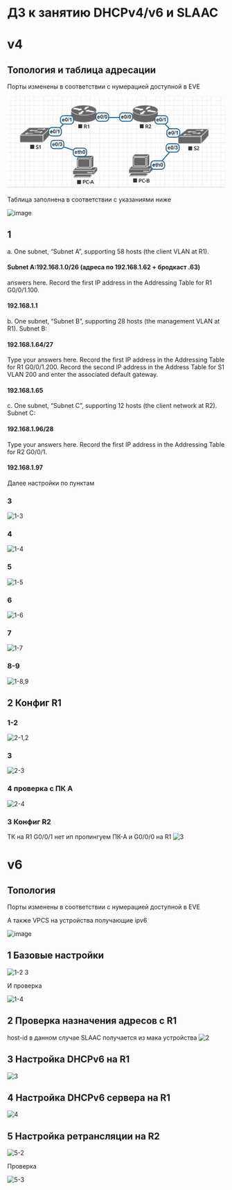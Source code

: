 # ДЗ к занятию DHCPv4/v6 и SLAAC

# v4
## Топология и таблица адресации
Порты изменены в соответствии с нумерацией доступной в EVE

![alt text](image.png)

Таблица заполнена в соответствии с указаниями ниже

![image](https://github.com/user-attachments/assets/d4ba6063-bdf6-4b88-99c9-5015755c3785)

## 1

a.	One subnet, “Subnet A”, supporting 58 hosts (the client VLAN at R1).
#### Subnet A:192.168.1.0/26 (адреса по 192.168.1.62 + бродкаст .63)
answers here.
Record the first IP address in the Addressing Table for R1 G0/0/1.100. 
#### 192.168.1.1

b.	One subnet, “Subnet B”, supporting 28 hosts (the management VLAN at R1). 
Subnet B: 
#### 192.168.1.64/27 
Type your answers here.
Record the first IP address in the Addressing Table for R1 G0/0/1.200. Record the second IP address in the Address Table for S1 VLAN 200 and enter the associated default gateway.
#### 192.168.1.65

c.	One subnet, “Subnet C”, supporting 12 hosts (the client network at R2).
Subnet C: 
#### 192.168.1.96/28
Type your answers here.
Record the first IP address in the Addressing Table for R2 G0/0/1.
#### 192.168.1.97




Далее настройки по пунктам

### 3
![1-3](https://github.com/user-attachments/assets/ffe084d5-55c1-4f01-b823-6200c2529c54)

### 4
![1-4](https://github.com/user-attachments/assets/73f37ac7-1e2a-457d-a47e-5c322ce70d84)

### 5
![1-5](https://github.com/user-attachments/assets/bf5fa14d-a8ea-48ad-9147-667f6416aaf3)

### 6
![1-6](https://github.com/user-attachments/assets/c09b99df-936e-4ec0-a697-78914a9c2fb9)

### 7
![1-7](https://github.com/user-attachments/assets/97313e1e-e9f2-42ca-ac69-81a17433d97c)

### 8-9
![1-8,9](https://github.com/user-attachments/assets/a1d78cbb-fc66-48a0-876b-7bb1fd4319e6)

## 2 Конфиг R1
### 1-2
![2-1,2](https://github.com/user-attachments/assets/a2021472-98bb-49f4-856c-80e8dc9cfead)

### 3
![2-3](https://github.com/user-attachments/assets/a38f8ed7-e8de-4e8c-b234-1545a7baee76)

### 4 проверка с ПК А
![2-4](https://github.com/user-attachments/assets/3cedcde7-61b5-4d9f-a25d-dcb21a119087)


### 3 Конфиг R2

ТК на R1 G0/0/1 нет ип пропингуем ПК-А и G0/0/0 на R1
![3](https://github.com/user-attachments/assets/70894b02-7e61-4ccd-88c6-69929ba6267d)



# v6
## Топология 
Порты изменены в соответствии с нумерацией доступной в EVE

А также VPCS на устройства получающие ipv6

![image](https://github.com/user-attachments/assets/a01b31b7-67ed-4a83-b335-2e356a07647b)

## 1 Базовые настройки 
![1-2 3](https://github.com/user-attachments/assets/0c6a0fac-c357-466d-b2c1-67e78f99e9d3)

И проверка

![1-4](https://github.com/user-attachments/assets/877edd87-f6c9-47e0-9355-22e010c8802c)


## 2 Проверка назначения адресов с R1
host-id в данном случае SLAAC получается из мака устройства
![2](https://github.com/user-attachments/assets/6584fa5b-13c4-46ac-b97f-b9815c78c3ab)


## 3 Настройка DHCPv6 на R1
![3](https://github.com/user-attachments/assets/a49838d3-9126-4e49-8473-c42bf3e64c55)

## 4 Настройка DHCPv6 сервера на R1
![4](https://github.com/user-attachments/assets/a00dd2ee-2cc7-4059-a0aa-15db59392b58)

## 5 Настройка ретрансляции на R2 
![5-2](https://github.com/user-attachments/assets/02bd0480-efa7-4ddb-8bb3-04442f957442)

Проверка

![5-3](https://github.com/user-attachments/assets/851bd442-e9f1-4492-bcd9-4827231feb11)


